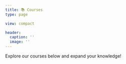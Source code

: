 ```yaml
---
title: 📚 Courses
type: page

view: compact

header:
  caption: ''
  image: ''
---
```


Explore our courses below and expand your knowledge!
